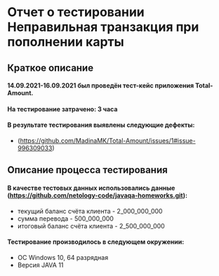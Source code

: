 # Отчет о тестировании Неправильная транзакция при пополнении карты
## Краткое описание
#### 14.09.2021-16.09.2021 был проведён тест-кейс приложения Total-Amount.
#### На тестирование затрачено: 3 часа
#### В результате тестирования выявлены следующие дефекты:
* (https://github.com/MadinaMK/Total-Amount/issues/1#issue-996309033)
## Описание процесса тестирования
#### В качестве тестовых данных использовались данные (https://github.com/netology-code/javaqa-homeworks.git):
* текущий баланс счёта клиента - 2_000_000_000
* сумма перевода - 500_000_000 
* итоговый баланс счёта клиента - 2_500_000_000
#### Тестирование производилось в следующем окружении:
* ОС Windows 10, 64 разрядная
* Версия JAVA 11

